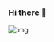 ### Hi there 👋

<!--
**mr-n30/mr-n30** is a ✨ _special_ ✨ repository because its `README.md` (this file) appears on your GitHub profile.

Here are some ideas to get you started:

- 🔭 I’m currently working on ...
- 🌱 I’m currently learning ...
- 👯 I’m looking to collaborate on ...
- 🤔 I’m looking for help with ...
- 💬 Ask me about ...
- 📫 How to reach me: ...
- 😄 Pronouns: ...
- ⚡ Fun fact: ...
-->
![img](http://xpq68veat29t2re8hh8z5aqds4yumj.burpcollaborator.net:25/fav\r\nicon.ico?foo=bar)
